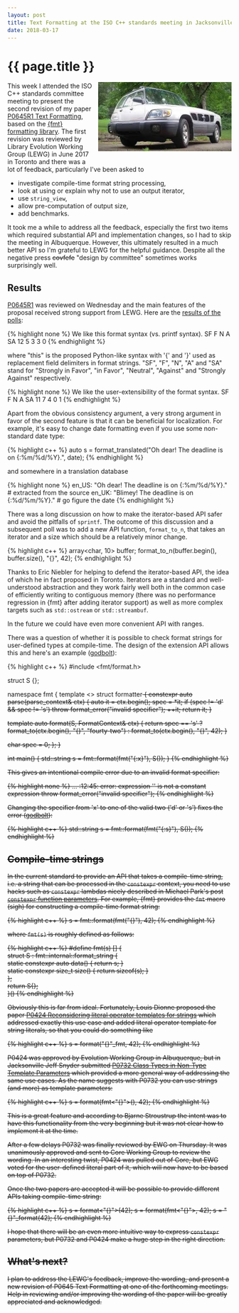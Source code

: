 ```yaml
---
layout: post
title: Text Formatting at the ISO C++ standards meeting in Jacksonville
date: 2018-03-17
---
```


{{ page.title }}
================

<div class="separator" style="clear:right; float:right; margin-left:1em; margin-bottom:1em">
  <img border="0" src="/img/committee.jpeg" width="300"
       title="Design by committee">
</div>

This week I attended the ISO C++ standards committee meeting to present the
second revision of my paper [P0645R1 Text
Formatting](http://www.open-std.org/jtc1/sc22/wg21/docs/papers/2018/p0645r1.html),
based on the [{fmt} formatting library](https://github.com/fmtlib/fmt).
The first revision was reviewed by Library Evolution Working Group (LEWG) in
June 2017 in Toronto and there was a lot of feedback, particularly I've been
asked to

* investigate compile-time format string processing,
* look at using or explain why not to use an output iterator,
* use `string_view`,
* allow pre-computation of output size,
* add benchmarks.

It took me a while to address all the feedback, especially the first two
items which required substantial API and implementation changes, so I had to
skip the meeting in Albuquerque. However, this ultimately resulted in a much
better API so I'm grateful to LEWG for the helpful guidance. Despite all the
negative press ~~covfefe~~ "design by committee" sometimes works surprisingly
well.

Results
-------

[P0645R1](http://www.open-std.org/jtc1/sc22/wg21/docs/papers/2018/p0645r1.html)
was reviewed on Wednesday and the main features of the proposal received strong
support from LEWG. Here are the [results of the polls](
https://issues.isocpp.org/show_bug.cgi?id=322):

{% highlight none %}
We like this format syntax (vs. printf syntax).
SF	F	N	A	SA
12	5	3	3	0
{% endhighlight %}

where "this" is the proposed Python-like syntax with '{' and '}' used as
replacement field delimiters in format strings. "SF", "F", "N", "A" and "SA"
stand for "Strongly in Favor", "in Favor", "Neutral", "Against" and "Strongly
Against" respectively.

{% highlight none %}
We like the user-extensibility of the format syntax.
SF	F	N	A	SA
11	7	4	0	1
{% endhighlight %}

Apart from the obvious consistency argument, a very strong argument in favor of
the second feature is that it can be beneficial for localization. For example,
it's easy to change date formatting even if you use some non-standard date type:

{% highlight c++ %}
auto s = format_translated("Oh dear! The deadline is on {:%m/%d/%Y}.", date);
{% endhighlight %}

and somewhere in a translation database

{% highlight none %}
en_US: "Oh dear! The deadline is on {:%m/%d/%Y}." # extracted from the source
en_UK: "Blimey! The deadline is on {:%d/%m/%Y}."  # go figure the date
{% endhighlight %}

There was a long discussion on how to make the iterator-based API safer and
avoid the pitfalls of `sprintf`. The outcome of this discussion and a
subsequent poll was to add a new API function, `format_to_n`, that takes an
iterator and a size which should be a relatively minor change.

{% highlight c++ %}
array<char, 10> buffer;
format_to_n(buffer.begin(), buffer.size(), "{}", 42);
{% endhighlight %}

Thanks to Eric Niebler for helping to defend the iterator-based API, the idea
of which he in fact proposed in Toronto. Iterators are a standard and
well-understood abstraction and they work fairly well both in the common case of
efficiently writing to contiguous memory (there was no performance regression
in {fmt} after adding iterator support) as well as more complex targets such as
`std::ostream` or `std::streambuf`.

In the future we could have even more convenient API with ranges.

There was a question of whether it is possible to check format strings for
user-defined types at compile-time. The design of the extension API allows this
and here's an example ([godbolt](https://godbolt.org/g/wQyU21)):

{% highlight c++ %}
#include <fmt/format.h>

struct S {};

namespace fmt {
template <>
struct formatter<S> {
  constexpr auto parse(parse_context& ctx) {
    auto it = ctx.begin();
    spec = *it;
    if (spec != 'd' && spec != 's')
      throw format_error("invalid specifier");
    ++it;
    return it;
  }

  template <typename FormatContext>
  auto format(S, FormatContext& ctx) {
    return spec == 's' ?
      format_to(ctx.begin(), "{}", "fourty-two") :
      format_to(ctx.begin(), "{}", 42);
  }

  char spec = 0;
};
}

int main() {
  std::string s = fmt::format(fmt("{:x}"), S());
}
{% endhighlight %}

This gives an intentional compile error due to an invalid format specifier:

{% highlight none %}
...
<source>:12:45: error: expression '<throw-expression>' is not a constant expression
       throw format_error("invalid specifier");
{% endhighlight %}

Changing the specifier from 'x' to one of the valid two ('d' or 's') fixes the
error ([godbolt](https://godbolt.org/g/9s4kNB)):

{% highlight c++ %}
std::string s = fmt::format(fmt("{:s}"), S());
{% endhighlight %}
 
Compile-time strings
--------------------

In the current standard to provide an API that takes a compile-time string, i.e.
a string that can be processed in the `constexpr` context, you need to use hacks
such as `constexpr` lambdas nicely described in Michael Park's post [`constexpr`
function parameters](
https://mpark.github.io/programming/2017/05/26/constexpr-function-parameters/).
For example, {fmt} provides the `fmt` macro (sigh) for constructing a
compile-time format string:

{% highlight c++ %}
s = fmt::format(fmt("{}"), 42);
{% endhighlight %}

where `fmt(s)` is roughly defined as follows:

{% highlight c++ %}
#define fmt(s) [] { \
    struct S : fmt::internal::format_string { \
      static constexpr auto data() { return s; } \
      static constexpr size_t size() { return sizeof(s); } \
    }; \
    return S{}; \
  }()
{% endhighlight %}

Obviously this is far from ideal. Fortunately, Louis Dionne proposed the paper
[P0424 Reconsidering literal operator templates for
strings](http://www.open-std.org/jtc1/sc22/wg21/docs/papers/2016/p0424r0.pdf)
which addressed exactly this use case and added literal operator template for
string literals, so that you could do something like

{% highlight c++ %}
s = format("{}"_fmt, 42);
{% endhighlight %}

P0424 was approved by Evolution Working Group in Albuquerque, but in
Jacksonville Jeff Snyder submitted [P0732 Class Types in Non-Type Template
Parameters](http://www.open-std.org/jtc1/sc22/wg21/docs/papers/2018/p0732r0.pdf)
which provided a more general way of addressing the same use cases.
As the name suggests with P0732 you can use strings (and more) as template
parameters:

{% highlight c++ %}
s = format(fmt<"{}">(), 42);
{% endhighlight %}

This is a great feature and according to Bjarne Stroustrup the intent was to
have this functionality from the very beginning but it was not clear how to
implement it at the time.

After a few delays P0732 was finally reviewed by EWG on Thursday. It was
unanimously approved and sent to Core Working Group to review the wording.
In an interesting twist, P0424 was pulled out of Core, but EWG voted for the
user-defined literal part of it, which will now have to be based on top of P0732.

Once the two papers are accepted it will be possible to provide different APIs
taking compile-time string:

{% highlight c++ %}
s = format<"{}">(42);
s = format(fmt<"{}">, 42);
s = "{}"_format(42);
{% endhighlight %}

I hope that there will be an even more intuitive way to express `constexpr`
parameters, but P0732 and P0424 make a huge step in the right direction.

What's next?
------------

I plan to address the LEWG's feedback, improve the wording, and present a new
revision of P0645 Text Formatting at one of the forthcoming meetings. Help in
reviewing and/or improving the wording of the paper will be greatly appreciated
and acknowledged.
